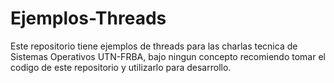 Ejemplos-Threads
================

Este repositorio tiene ejemplos de threads para las charlas tecnica de Sistemas Operativos UTN-FRBA, bajo ningun concepto recomiendo tomar el codigo de este repositorio y utilizarlo para desarrollo.
